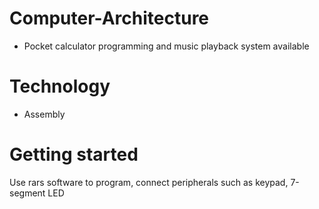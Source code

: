 # Computer-Architecture
- Pocket calculator programming and music playback system available
# Technology
- Assembly

# Getting started
Use rars software to program, connect peripherals such as keypad, 7-segment LED

